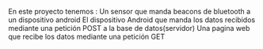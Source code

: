 En este proyecto tenemos :
Un sensor que manda beacons de bluetooth a un dispositivo android
El dispositivo Android que manda los datos recibidos mediante una petición POST a la base de datos(servidor)
Una pagina web que recibe los datos mediante una petición GET
